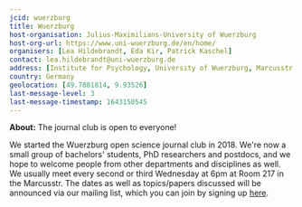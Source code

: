 ```yaml
---
jcid: wuerzburg
title: Wuerzburg
host-organisation: Julius-Maximilians-University of Wuerzburg 
host-org-url: https://www.uni-wuerzburg.de/en/home/
organisers: [Lea Hildebrandt, Eda Kir, Patrick Kaschel] 
contact: lea.hildebrandt@uni-wuerzburg.de 
address: [Institute for Psychology, University of Wuerzburg, Marcusstr. 9-11, 97070 Wuerzburg]
country: Germany
geolocation: [49.7881814, 9.93526]
last-message-level: 3
last-message-timestamp: 1643150545
---
```

**About:** The journal club is open to everyone! 

We started the Wuerzburg open science journal club in 2018. We're now a small group of bachelors' students, PhD researchers and postdocs, and we hope to welcome people from other departments and disciplines as well. We usually meet every second or third Wednesday at 6pm at Room 217 in the Marcusstr. The dates as well as topics/papers discussed will be announced via our mailing list, which you can join by signing up [here](https://lists.uni-wuerzburg.de/mailman/listinfo/open-science).
